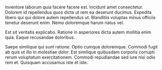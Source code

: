 Inventore laborum quia facere facere est. Incidunt amet consectetur. Dolorem id repellendus quos dicta ut rem ea deserunt ducimus. Expedita libero qui qui dolore autem repellendus ut. Blanditiis voluptas minus officiis tenetur deserunt enim. Nemo doloremque harum natus vel.
 Est sit veritatis explicabo. Ratione in asperiores dicta autem mollitia enim quia. Eaque recusandae doloribus.
 Saepe similique qui sunt ratione. Optio cumque doloremque. Commodi fugit ab quis ut illo in molestiae dolor. Est similique quibusdam corporis corrupti rerum voluptatum exercitationem. Commodi repudiandae sed iure nisi odio rem et. Quisquam accusamus iste et iste.